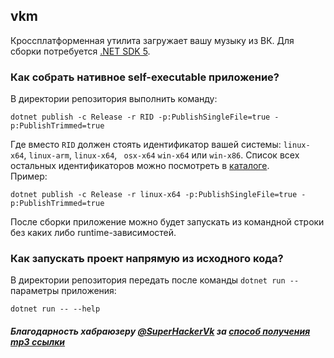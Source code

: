 ## vkm

Кроссплатформенная утилита загружает вашу музыку из ВК. Для сборки потребуется [.NET SDK 5](https://dot.net).

### Как собрать нативное self-executable приложение?

В директории репозитория выполнить команду:

```
dotnet publish -c Release -r RID -p:PublishSingleFile=true -p:PublishTrimmed=true
```

Где вместо `RID` должен стоять идентификатор вашей системы: `linux-x64`, `linux-arm`, `linux-x64`, ` osx-x64` `win-x64`
или `win-x86`. Список всех остальных идентификаторов можно посмотреть
в [каталоге](https://docs.microsoft.com/en-us/dotnet/core/rid-catalog).  
Пример:

```
dotnet publish -c Release -r linux-x64 -p:PublishSingleFile=true -p:PublishTrimmed=true
```

После сборки приложение можно будет запускать из командной строки без каких либо runtime-зависимостей.

### Как запускать проект напрямую из исходного кода?

В директории репозитория передать после команды `dotnet run --` параметры приложения:

```
dotnet run -- --help
```

##### Благодарность хабраюзеру [@SuperHackerVk](https://habr.com/ru/users/superhackervk) за [способ получения mp3 ссылки](https://habr.com/ru/post/519302/)


